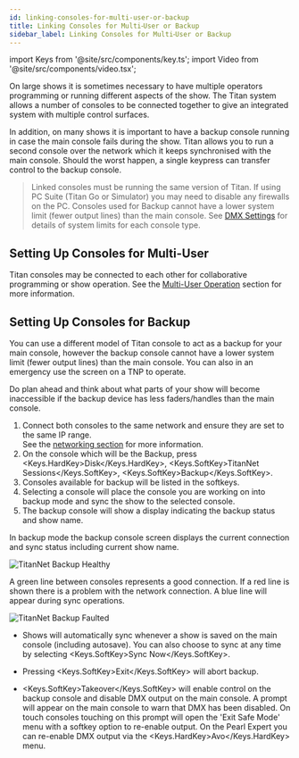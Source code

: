 ```yaml
---
id: linking-consoles-for-multi-user-or-backup
title: Linking Consoles for Multi⁃User or Backup
sidebar_label: Linking Consoles for Multi⁃User or Backup
---
```


import Keys from '@site/src/components/key.ts';
import Video from '@site/src/components/video.tsx';

On large shows it is sometimes necessary to have multiple operators
programming or running different aspects of the show. The Titan system
allows a number of consoles to be connected together to give an
integrated system with multiple control surfaces.

In addition, on many shows it is important to have a backup console
running in case the main console fails during the show. Titan allows you
to run a second console over the network which it keeps synchronised
with the main console. Should the worst happen, a single keypress can
transfer control to the backup console.

>   Linked consoles must be running the same version of Titan. If using 
    PC Suite (Titan Go or Simulator) you may need to disable 
    any firewalls on the PC. Consoles used for Backup cannot have a lower system limit (fewer output lines) than the main console.
    See [DMX Settings](../system-settings/dmx-output-mapping.md) for details of system limits for each console type.

## Setting Up Consoles for Multi-User

Titan consoles may be connected to each other for collaborative
programming or show operation. See the [Multi-User Operation](../titan-basics/multi-user-operation.md) section for more information.

## Setting Up Consoles for Backup

You can use a different model of Titan console to act as a backup for your
main console, however the backup console cannot have a lower system limit (fewer output lines) than
the main console. You can also in an emergency use the screen on a TNP to operate.

Do plan ahead and think about what parts of your show will
become inaccessible if the backup device has less faders/handles than
the main console.

1. Connect both consoles to the same network and ensure they are set to the same IP range.<br/>
  See the [networking section](../networking.md) for more information.
2. On the console which will be the Backup, press <Keys.HardKey>Disk</Keys.HardKey>, <Keys.SoftKey>TitanNet Sessions</Keys.SoftKey>, <Keys.SoftKey>Backup</Keys.SoftKey>.
3. Consoles available for backup will be listed in the softkeys.
4. Selecting a console will place the console you are working on into backup mode and sync the show to the selected console.
5. The backup console will show a display indicating the backup status and show name.

In backup mode the backup console screen displays the current connection
and sync status including current show name.

![TitanNet Backup Healthy](/docs/images/TitanNet-Backup-Healthy.png)

A green line between consoles represents a
good connection. If a red line is shown there is a problem with the
network connection. A blue line will appear during sync operations.

![TitanNet Backup Faulted](/docs/images/TitanNet-Backup-Faulted.png)

-   Shows will automatically sync whenever a show is saved on the main
    console (including autosave). You can also choose to sync at any
    time by selecting <Keys.SoftKey>Sync Now</Keys.SoftKey>.

-   Pressing <Keys.SoftKey>Exit</Keys.SoftKey> will abort backup.

-   <Keys.SoftKey>Takeover</Keys.SoftKey> will enable control on the backup console and disable
    DMX output on the main console. A prompt will appear on the main
    console to warn that DMX has been disabled. On touch consoles
    touching on this prompt will open the 'Exit Safe Mode' menu
    with a softkey option to re-enable output. On the Pearl Expert you
    can re-enable DMX output via the <Keys.HardKey>Avo</Keys.HardKey> menu.
